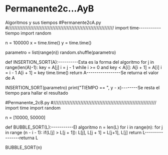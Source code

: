 # Permanente2c...AyB
Algoritmos y sus tiempos
#Permanente2cA.py
#///////////////////////////////////////////////////////////////////
import time-----------tiempo
import random

n = 100000
x = time.time()
y = time.time()

parametro = list(range(n))
random.shuffle(parametro)

def INSERTION_SORT(A):----------Esta es la forma del algoritmo
    for j in range(len(A)-1):
        key = A[j]
        i = j - 1
        while i >= 0 and key < A[i]:
            A[i + 1] = A[i]
            i = i - 1
        A[i + 1] = key
        time.time()
    return A-----------------Se returna el valor de A

INSERTION_SORT(parametro)
print("TIEMPO == ", y - x)--------Se resta el tiempo para hallar el resultado






#Permanente_2cB.py
#/////////////////////////////////////////////////////////////////
import time
import random

n = [10000, 50000]

def BUBBLE_SORT(L):-----------El algoritmo
    n = len(L)
    for i in range(n):
        for j in range (n - i - 1):
            if(L[j] > L[j + 1]):
                L[j], L[j + 1] = L[j+1], L[j]
    return L----------------returna L 

BUBBLE_SORT(n)
